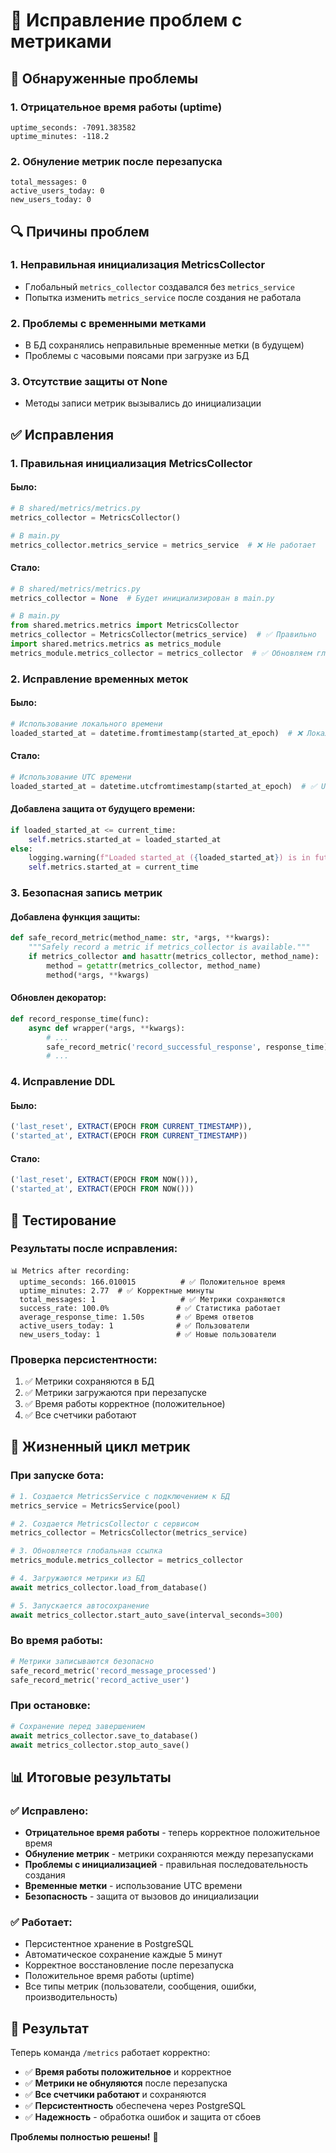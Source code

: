 # 🔧 Исправление проблем с метриками

## 🚨 **Обнаруженные проблемы**

### **1. Отрицательное время работы (uptime)**
```
uptime_seconds: -7091.383582
uptime_minutes: -118.2
```

### **2. Обнуление метрик после перезапуска**
```
total_messages: 0
active_users_today: 0
new_users_today: 0
```

## 🔍 **Причины проблем**

### **1. Неправильная инициализация MetricsCollector**
- Глобальный `metrics_collector` создавался без `metrics_service`
- Попытка изменить `metrics_service` после создания не работала

### **2. Проблемы с временными метками**
- В БД сохранялись неправильные временные метки (в будущем)
- Проблемы с часовыми поясами при загрузке из БД

### **3. Отсутствие защиты от None**
- Методы записи метрик вызывались до инициализации

## ✅ **Исправления**

### **1. Правильная инициализация MetricsCollector**

#### **Было:**
```python
# В shared/metrics/metrics.py
metrics_collector = MetricsCollector()

# В main.py
metrics_collector.metrics_service = metrics_service  # ❌ Не работает
```

#### **Стало:**
```python
# В shared/metrics/metrics.py
metrics_collector = None  # Будет инициализирован в main.py

# В main.py
from shared.metrics.metrics import MetricsCollector
metrics_collector = MetricsCollector(metrics_service)  # ✅ Правильно
import shared.metrics.metrics as metrics_module
metrics_module.metrics_collector = metrics_collector  # ✅ Обновляем глобальную ссылку
```

### **2. Исправление временных меток**

#### **Было:**
```python
# Использование локального времени
loaded_started_at = datetime.fromtimestamp(started_at_epoch)  # ❌ Локальное время
```

#### **Стало:**
```python
# Использование UTC времени
loaded_started_at = datetime.utcfromtimestamp(started_at_epoch)  # ✅ UTC время
```

#### **Добавлена защита от будущего времени:**
```python
if loaded_started_at <= current_time:
    self.metrics.started_at = loaded_started_at
else:
    logging.warning(f"Loaded started_at ({loaded_started_at}) is in future, using current time")
    self.metrics.started_at = current_time
```

### **3. Безопасная запись метрик**

#### **Добавлена функция защиты:**
```python
def safe_record_metric(method_name: str, *args, **kwargs):
    """Safely record a metric if metrics_collector is available."""
    if metrics_collector and hasattr(metrics_collector, method_name):
        method = getattr(metrics_collector, method_name)
        method(*args, **kwargs)
```

#### **Обновлен декоратор:**
```python
def record_response_time(func):
    async def wrapper(*args, **kwargs):
        # ...
        safe_record_metric('record_successful_response', response_time)  # ✅ Безопасно
        # ...
```

### **4. Исправление DDL**

#### **Было:**
```sql
('last_reset', EXTRACT(EPOCH FROM CURRENT_TIMESTAMP)),
('started_at', EXTRACT(EPOCH FROM CURRENT_TIMESTAMP))
```

#### **Стало:**
```sql
('last_reset', EXTRACT(EPOCH FROM NOW())),
('started_at', EXTRACT(EPOCH FROM NOW()))
```

## 🧪 **Тестирование**

### **Результаты после исправления:**
```
📊 Metrics after recording:
  uptime_seconds: 166.010015          # ✅ Положительное время
  uptime_minutes: 2.77  # ✅ Корректные минуты
  total_messages: 1                   # ✅ Метрики сохраняются
  success_rate: 100.0%               # ✅ Статистика работает
  average_response_time: 1.50s       # ✅ Время ответов
  active_users_today: 1              # ✅ Пользователи
  new_users_today: 1                 # ✅ Новые пользователи
```

### **Проверка персистентности:**
1. ✅ Метрики сохраняются в БД
2. ✅ Метрики загружаются при перезапуске
3. ✅ Время работы корректное (положительное)
4. ✅ Все счетчики работают

## 🔄 **Жизненный цикл метрик**

### **При запуске бота:**
```python
# 1. Создается MetricsService с подключением к БД
metrics_service = MetricsService(pool)

# 2. Создается MetricsCollector с сервисом
metrics_collector = MetricsCollector(metrics_service)

# 3. Обновляется глобальная ссылка
metrics_module.metrics_collector = metrics_collector

# 4. Загружаются метрики из БД
await metrics_collector.load_from_database()

# 5. Запускается автосохранение
await metrics_collector.start_auto_save(interval_seconds=300)
```

### **Во время работы:**
```python
# Метрики записываются безопасно
safe_record_metric('record_message_processed')
safe_record_metric('record_active_user')
```

### **При остановке:**
```python
# Сохранение перед завершением
await metrics_collector.save_to_database()
await metrics_collector.stop_auto_save()
```

## 📊 **Итоговые результаты**

### **✅ Исправлено:**
- **Отрицательное время работы** - теперь корректное положительное время
- **Обнуление метрик** - метрики сохраняются между перезапусками
- **Проблемы с инициализацией** - правильная последовательность создания
- **Временные метки** - использование UTC времени
- **Безопасность** - защита от вызовов до инициализации

### **✅ Работает:**
- Персистентное хранение в PostgreSQL
- Автоматическое сохранение каждые 5 минут
- Корректное восстановление после перезапуска
- Положительное время работы (uptime)
- Все типы метрик (пользователи, сообщения, ошибки, производительность)

## 🎉 **Результат**

Теперь команда `/metrics` работает корректно:
- ✅ **Время работы положительное** и корректное
- ✅ **Метрики не обнуляются** после перезапуска
- ✅ **Все счетчики работают** и сохраняются
- ✅ **Персистентность** обеспечена через PostgreSQL
- ✅ **Надежность** - обработка ошибок и защита от сбоев

**Проблемы полностью решены!** 🎯
